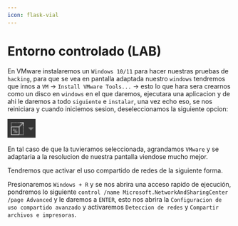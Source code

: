 ```yaml
---
icon: flask-vial
---
```


# Entorno controlado (LAB)

En VMware instalaremos un `Windows 10/11` para hacer nuestras pruebas de `hacking`, para que se vea en pantalla adaptada nuestro `windows` tendremos que irnos a `VM` -> `Install VMware Tools...` -> esto lo que hara sera crearnos como un disco en `windows` en el que daremos, ejecutara una aplicacion y de ahi le daremos a todo `siguiente` e `instalar`, una vez echo eso, se nos reiniciara y cuando iniciemos sesion, deseleccionamos la siguiente opcion:

![](<../../../.gitbook/assets/image (5) (1) (1) (1) (1) (1) (1) (1) (1) (1) (1) (1).png>)

En tal caso de que la tuvieramos seleccionada, agrandamos `VMware` y se adaptaria a la resolucion de nuestra pantalla viendose mucho mejor.

Tendremos que activar el uso compartido de redes de la siguiente forma.

Presionaremos `Windows + R` y se nos abrira una acceso rapido de ejecución, pondremos lo siguiente `control /name Microsoft.NetworkAndSharingCenter /page Advanced` y le daremos a `ENTER`, esto nos abrira la `Configuracion de uso compartido avanzado` y activaremos `Deteccion de redes` y `Compartir archivos e impresoras`.
